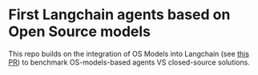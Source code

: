 # First Langchain agents based on Open Source models

This repo builds on the integration of OS Models into Langchain (see [this PR](https://github.com/langchain-ai/langchain/pull/14040)) to benchmark OS-models-based agents VS closed-source solutions.

